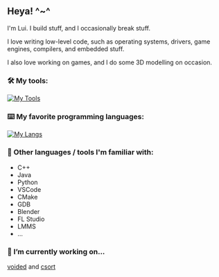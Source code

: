 ## Heya! ^~^

I'm Lui. I build stuff, and I occasionally break stuff.

I love writing low-level code, such as operating systems, drivers, game engines, compilers, and embedded stuff.

I also love working on games, and I do some 3D modelling on occasion.

### 🛠️ My tools:

[![My Tools](https://skillicons.dev/icons?i=git,vim,emacs,bash,linux,md&perline=9)](https://skillicons.dev)

### ⌨️ My favorite programming languages:

[![My Langs](https://skillicons.dev/icons?i=c,zig,rust,haskell&perline=4)](https://skillicons.dev)

### 🔎 Other languages / tools I'm familiar with:
- C++
- Java
- Python
- VSCode
- CMake
- GDB
- Blender
- FL Studio
- LMMS
- ...

### 🔭 I’m currently working on... 
[voided](https://github.com/Kode-Kun/voided) and [csort](https://github.com/Kode-Kun/csort)

<!--
**Kode-Kun/Kode-Kun** is a ✨ _special_ ✨ repository because its `README.md` (this file) appears on your GitHub profile.

Here are some ideas to get you started:

- 🔭 I’m currently working on ...
- 🌱 I’m currently learning ...
- 👯 I’m looking to collaborate on ...
- 🤔 I’m looking for help with ...
- 💬 Ask me about ...
- 📫 How to reach me: ...
- 😄 Pronouns: ...
- ⚡ Fun fact: ...
-->
